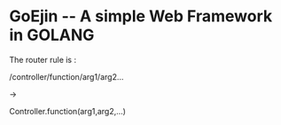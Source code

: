 # GoEjin -- A simple Web Framework in GOLANG



The router rule is :

/controller/function/arg1/arg2... 

->

Controller.function(arg1,arg2,...)

